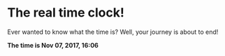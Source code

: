 # The real time clock!

Ever wanted to know what the time is? Well, your journey is about to end!

**The time is Nov 07, 2017, 16:06**